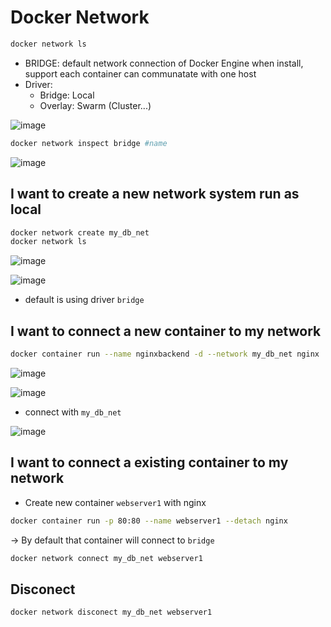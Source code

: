 # Docker Network 
```bash
docker network ls
```
- BRIDGE: default network connection of Docker Engine when install, support each container can communatate with one host
- Driver:
  - Bridge: Local
  - Overlay: Swarm (Cluster...) 

![image](https://github.com/lcaohoanq/Docker-Issues/assets/136492579/83b18aa0-9c4b-4622-b7f6-b01c61ef4c53)

```bash
docker network inspect bridge #name
```

![image](https://github.com/lcaohoanq/Docker-Issues/assets/136492579/7e9ef2c0-e6b4-4018-9ff7-b73860d1560f)

## I want to create a new network system run as local

```bash
docker network create my_db_net
docker network ls
```
![image](https://github.com/lcaohoanq/Docker-Issues/assets/136492579/1626bb19-4bda-4673-8b14-192a9a2b6722)

![image](https://github.com/lcaohoanq/Docker-Issues/assets/136492579/4d7aeef9-597e-4ff0-8c37-37bfd37dad79)

- default is using driver `bridge`

## I want to connect a new container to my network

```bash
docker container run --name nginxbackend -d --network my_db_net nginx
```

![image](https://github.com/lcaohoanq/Docker-Issues/assets/136492579/c8146104-02ec-40a7-8cc6-87992ea828ee)

![image](https://github.com/lcaohoanq/Docker-Issues/assets/136492579/182d59d9-5fde-4439-847b-29ed5a16206b)

- connect with `my_db_net`

![image](https://github.com/lcaohoanq/Docker-Issues/assets/136492579/ddc87ffa-9d5f-4c9d-bdd0-dc3e3a146fdb)

## I want to connect a existing container to my network

- Create new container `webserver1` with nginx

```bash
docker container run -p 80:80 --name webserver1 --detach nginx
```

-> By default that container will connect to `bridge`

```bash
docker network connect my_db_net webserver1
```

## Disconect
```bash
docker network disconect my_db_net webserver1
```





